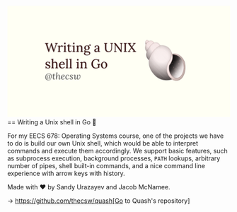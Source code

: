 ![preview](./preview.png)
== Writing a Unix shell in Go 🐚

For my EECS 678: Operating Systems course, one of the projects we have
to do is build our own Unix shell, which would be able to interpret
commands and execute them accordingly. We support basic features, such
as subprocess execution, background processes, `PATH` lookups, arbitrary
number of pipes, shell built-in commands, and a nice command line
experience with arrow keys with history.

Made with ❤️ by Sandy Urazayev and Jacob McNamee.

-> https://github.com/thecsw/quash[Go to Quash's repository]
